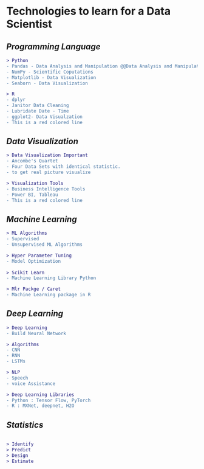 # Technologies to learn for a Data Scientist


## _Programming Language_

```diff
> Python
- Pandas - Data Analysis and Manipulation @@Data Analysis and Manipulation@@
- NumPy - Scientific Coputations  
- Matplotlib - Data Visualization
- Seaborn - Data Visualization

> R
- dplyr
- Janitor Data Cleaning
- Lubridate Date - Time
- ggplot2- Data Visualzation
- This is a red colored line
```
## _Data Visualization_
```diff
> Data Visualization Important
- Ancombe's Quartet
- Four Data Sets with identical statistic.
- to get real picture visualize

> Visualization Tools
- Business Intelligence Tools
- Power BI, Tableau
- This is a red colored line
```

## _Machine Learning_
 ```diff
> ML Algorithms
- Supervised
- Unsupervised ML Algorithms

> Hyper Parameter Tuning
- Model Optimization
    
> Scikit Learn
- Machine Learning Library Python

> Mlr Packge / Caret
- Machine Learning package in R

```
## _Deep Learning_
 ```diff
> Deep Learning
- Build Neural Network

> Algorithms
- CNN
- RNN
- LSTMs

> NLP
- Speech
- voice Assistance

> Deep Learning Libraries
- Python : Tensor Flow, PyTorch
- R : MXNet, deepnet, H2O
```
## _Statistics_
 ```diff

> Identify 
> Predict
> Design
> Estimate
```
    
